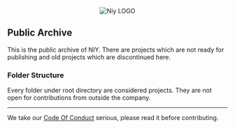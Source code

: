 <div align="center">
	<image src="https://github.com/niyllc/.github/blob/main/profile/NIYLogo.png?raw=true" alt="Niy LOGO">
</div>

## Public Archive

This is the public archive of NIY. There are projects which are not ready for publishing and old projects which are discontinued here.


### Folder Structure

Every folder under root directory are considered projects. They are not open for contributions from outside the company.


<hr>
We take our <a href="https://github.com/niyllc/.github/blob/main/docs/CODE_OF_CONDUCT.md">Code Of Conduct</a> serious, please read it before contributing.
